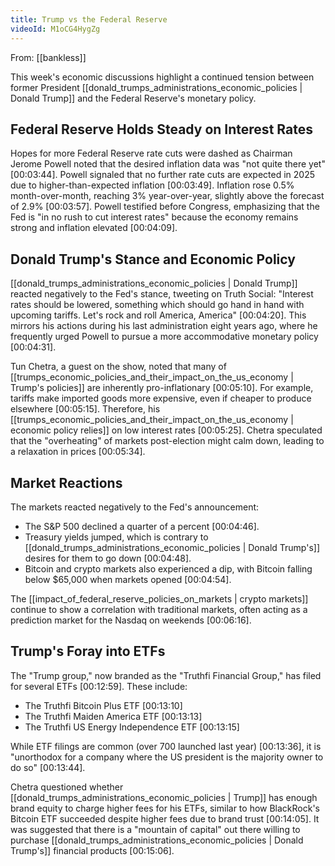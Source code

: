 ```yaml
---
title: Trump vs the Federal Reserve
videoId: M1oCG4HygZg
---
```


From: [[bankless]] <br/> 

This week's economic discussions highlight a continued tension between former President [[donald_trumps_administrations_economic_policies | Donald Trump]] and the Federal Reserve's monetary policy.

## Federal Reserve Holds Steady on Interest Rates

Hopes for more Federal Reserve rate cuts were dashed as Chairman Jerome Powell noted that the desired inflation data was "not quite there yet" <a class="yt-timestamp" data-t="00:03:44">[00:03:44]</a>. Powell signaled that no further rate cuts are expected in 2025 due to higher-than-expected inflation <a class="yt-timestamp" data-t="00:03:49">[00:03:49]</a>. Inflation rose 0.5% month-over-month, reaching 3% year-over-year, slightly above the forecast of 2.9% <a class="yt-timestamp" data-t="00:03:57">[00:03:57]</a>. Powell testified before Congress, emphasizing that the Fed is "in no rush to cut interest rates" because the economy remains strong and inflation elevated <a class="yt-timestamp" data-t="00:04:09">[00:04:09]</a>.

## Donald Trump's Stance and Economic Policy

[[donald_trumps_administrations_economic_policies | Donald Trump]] reacted negatively to the Fed's stance, tweeting on Truth Social: "Interest rates should be lowered, something which should go hand in hand with upcoming tariffs. Let's rock and roll America, America" <a class="yt-timestamp" data-t="00:04:20">[00:04:20]</a>. This mirrors his actions during his last administration eight years ago, where he frequently urged Powell to pursue a more accommodative monetary policy <a class="yt-timestamp" data-t="00:04:31">[00:04:31]</a>.

Tun Chetra, a guest on the show, noted that many of [[trumps_economic_policies_and_their_impact_on_the_us_economy | Trump's policies]] are inherently pro-inflationary <a class="yt-timestamp" data-t="00:05:10">[00:05:10]</a>. For example, tariffs make imported goods more expensive, even if cheaper to produce elsewhere <a class="yt-timestamp" data-t="00:05:15">[00:05:15]</a>. Therefore, his [[trumps_economic_policies_and_their_impact_on_the_us_economy | economic policy relies]] on low interest rates <a class="yt-timestamp" data-t="00:05:25">[00:05:25]</a>. Chetra speculated that the "overheating" of markets post-election might calm down, leading to a relaxation in prices <a class="yt-timestamp" data-t="00:05:34">[00:05:34]</a>.

## Market Reactions

The markets reacted negatively to the Fed's announcement:
*   The S&P 500 declined a quarter of a percent <a class="yt-timestamp" data-t="00:04:46">[00:04:46]</a>.
*   Treasury yields jumped, which is contrary to [[donald_trumps_administrations_economic_policies | Donald Trump's]] desires for them to go down <a class="yt-timestamp" data-t="00:04:48">[00:04:48]</a>.
*   Bitcoin and crypto markets also experienced a dip, with Bitcoin falling below $65,000 when markets opened <a class="yt-timestamp" data-t="00:04:54">[00:04:54]</a>.

The [[impact_of_federal_reserve_policies_on_markets | crypto markets]] continue to show a correlation with traditional markets, often acting as a prediction market for the Nasdaq on weekends <a class="yt-timestamp" data-t="00:06:16">[00:06:16]</a>.

## Trump's Foray into ETFs

The "Trump group," now branded as the "Truthfi Financial Group," has filed for several ETFs <a class="yt-timestamp" data-t="00:12:59">[00:12:59]</a>. These include:
*   The Truthfi Bitcoin Plus ETF <a class="yt-timestamp" data-t="00:13:10">[00:13:10]</a>
*   The Truthfi Maiden America ETF <a class="yt-timestamp" data-t="00:13:13">[00:13:13]</a>
*   The Truthfi US Energy Independence ETF <a class="yt-timestamp" data-t="00:13:15">[00:13:15]</a>

While ETF filings are common (over 700 launched last year) <a class="yt-timestamp" data-t="00:13:36">[00:13:36]</a>, it is "unorthodox for a company where the US president is the majority owner to do so" <a class="yt-timestamp" data-t="00:13:44">[00:13:44]</a>.

Chetra questioned whether [[donald_trumps_administrations_economic_policies | Trump]] has enough brand equity to charge higher fees for his ETFs, similar to how BlackRock's Bitcoin ETF succeeded despite higher fees due to brand trust <a class="yt-timestamp" data-t="00:14:05">[00:14:05]</a>. It was suggested that there is a "mountain of capital" out there willing to purchase [[donald_trumps_administrations_economic_policies | Donald Trump's]] financial products <a class="yt-timestamp" data-t="00:15:06">[00:15:06]</a>.
